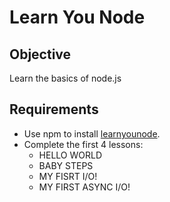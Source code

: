 Learn You Node
==========

Objective
--------
Learn the basics of node.js

Requirements
--------

- Use npm to install <a href="https://github.com/workshopper/learnyounode">learnyounode</a>.
- Complete the first 4 lessons:
    - HELLO WORLD
    - BABY STEPS
    - MY FISRT I/O!
    - MY FIRST ASYNC I/O!